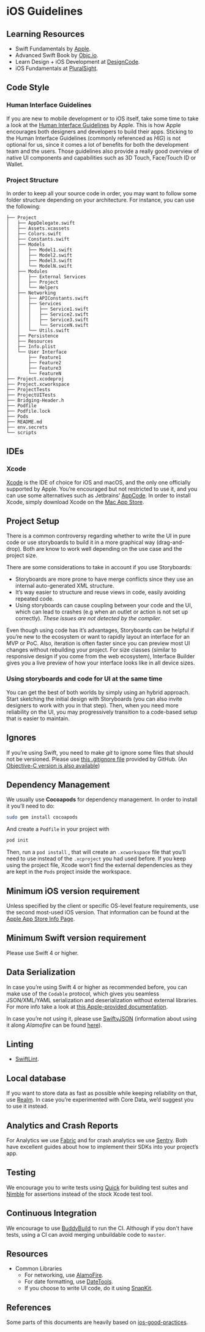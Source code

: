 # iOS Guidelines

## Learning Resources

- Swift Fundamentals by [Apple][atb].
- Advanced Swift Book by [Objc.io](https://www.objc.io/books/advanced-swift/).
- Learn Design + iOS Development at [DesignCode](https://designcode.io/).
- iOS Fundamentals at [PluralSight](https://www.pluralsight.com/courses/ios-11-fundamentals).

[atb]: https://developer.apple.com/library/content/documentation/Swift/Conceptual/Swift_Programming_Language/TheBasics.html

## Code Style

### Human Interface Guidelines

If you are new to mobile development or to iOS itself, take some time to take a look at the
[Human Interface Guidelines](https://developer.apple.com/ios/human-interface-guidelines/)
by Apple. This is how Apple encourages both designers and developers to build their apps. Sticking
to the Human Interface Guidelines (commonly referenced as *HIG*) is not optional for us, since it
comes a lot of benefits for both the development team and the users. Those guidelines also provide
a really good overview of native UI components and capabilities such as 3D Touch, Face/Touch ID or Wallet.

### Project Structure

In order to keep all your source code in order, you may want to follow some folder structure
depending on your architecture. For instance, you can use the following:

```text
├── Project
│   ├── AppDelegate.swift
│   ├── Assets.xcassets
│   ├── Colors.swift
│   ├── Constants.swift
│   ├── Models
│   │   ├── Model1.swift
│   │   ├── Model2.swift
│   │   ├── Model3.swift
│   │   └── ModelN.swift
│   ├── Modules
│   │   ├── External Services
│   │   ├── Project
│   │   └── Helpers
│   ├── Networking
│   │   ├── APIConstants.swift
│   │   ├── Services
│   │   │   ├── Service1.swift
│   │   │   ├── Service2.swift
│   │   │   ├── Service3.swift
│   │   │   └── ServiceN.swift
│   │   └── Utils.swift
│   ├── Persistence
│   ├── Resources
│   ├── Info.plist
│   └── User Interface
│       ├── Feature1
│       ├── Feature2
│       ├── Feature3
│       └── FeatureN
├── Project.xcodeproj
├── Project.xcworkspace
├── ProjectTests
├── ProjectUITests
├── Bridging-Header.h
├── Podfile
├── Podfile.lock
├── Pods
├── README.md
├── env.secrets
└── scripts
```

## IDEs

### Xcode

[Xcode](https://developer.apple.com/xcode/) is the IDE of choice for iOS and macOS, and the only one
officially supported by Apple. You’re encouraged but not restricted to use it, and you can use some
alternatives such as Jetbrains’ [AppCode](https://www.jetbrains.com/objc/).  In order to install
Xcode, simply download Xcode on the [Mac App Store](https://itunes.apple.com/us/app/xcode/id497799835).

## Project Setup

There is a common controversy regarding whether to write the UI in pure code or use storyboards to
build it in a more graphical way (drag-and-drop). Both are know to work well depending on the use
case and the project size.

There are some considerations to take in account if you use Storyboards:

- Storyboards are more prone to have merge conflicts since they use an internal auto-generated XML structure.
- It’s way easier to structure and reuse views in code, easily avoiding repeated code.
- Using storyboards can cause coupling between your code and the UI, which can lead to crashes (e.g
  when an outlet or action is not set up correctly). _These issues are not detected by the compiler_.

Even though using code has it’s advantages, Storyboards can be helpful if you’re new to the
ecosystem or want to rapidly layout an interface for an MVP or PoC. Also, iteration is often faster
since you can preview most UI changes without rebuilding your project. For size classes (similar to
responsive design if you come from the web ecosystem), Interface Builder gives you a live preview of
how your interface looks like in all device sizes.

### Using storyboards and code for UI at the same time

You can get the best of both worlds by simply using an hybrid approach. Start sketching the initial
design with Storyboards (you can also invite designers to work with you in that step). Then, when
you need more reliability on the UI, you may progressively transition to a code-based setup that is
easier to maintain.

## Ignores

If you’re using Swift, you need to make _git_ to ignore some files that should not be versioned.
Please use [this .gitignore file](https://github.com/github/gitignore/blob/master/Swift.gitignore)
provided by GitHub. (An [Objective-C version is also available](https://github.com/github/gitignore/blob/master/Objective-C.gitignore))

## Dependency Management

We usually use **Cocoapods** for dependency management. In order to install it you’ll need to do:

```bash
sudo gem install cocoapods
```

And create a `Podfile` in your project with

```bash
pod init
```

Then, run a `pod install` , that will create an `.xcworkspace` file that you’ll need to use instead
of the `.xcproject` you had used before. If you keep using the project file, Xcode won’t find the
external dependencies as they are kept in the `Pods` project inside the workspace.

## Minimum iOS version requirement

Unless specified by the client or specific OS-level feature requirements, use the second most-used
iOS version. That information can be found at the
[Apple App Store Info Page](https://developer.apple.com/support/app-store/).

## Minimum Swift version requirement

Please use Swift 4 or higher.

## Data Serialization

In case you’re using Swift 4 or higher as recommended before, you can make use of the `Codable`
protocol, which gives you seamless JSON/XML/YAML serialization and deserialization without external
libraries. For more info take a look at [this Apple-provided documentation][tapd].

[tapd]: https://developer.apple.com/documentation/foundation/archives_and_serialization/encoding_and_decoding_custom_types

In case you’re not using it, please use [SwiftyJSON](https://github.com/SwiftyJSON/SwiftyJSON)
(information about using it along _Alamofire_ can be found
[here](https://github.com/SwiftyJSON/SwiftyJSON#work-with-alamofire)).

## Linting

- [SwiftLint](https://github.com/realm/SwiftLint).

## Local database

If you want to store data as fast as possible while keeping reliability on that, use
[Realm](https://realm.io/). In case you’re experimented with Core Data, we’d suggest you to use it
instead.

## Analytics and Crash Reports

For Analytics we use [Fabric](https://fabric.io) and for crash analytics we use
[Sentry](https://sentry.com/). Both have excellent guides about how to implement their SDKs into
your project’s app.

## Testing

We encourage you to write tests using [Quick](https://github.com/Quick/Quick) for building test
suites and [Nimble](https://github.com/Quick/Nimble) for assertions instead of the stock Xcode test
tool.

## Continuous Integration

We encourage to use [BuddyBuild](https://www.buddybuild.com/) to run the CI. Although if you don't
have tests, using a CI can avoid merging unbuildable code to `master`.

## Resources

- Common Libraries
  - For networking, use [AlamoFire](https://github.com/Alamofire/Alamofire).
  - For date formatting, use [DateTools](https://github.com/MatthewYork/DateTools).
  - If you choose to write UI code, do it using [SnapKit](https://github.com/SnapKit/).

## References

Some parts of this documents are heavily based on
[ios-good-practices](https://github.com/futurice/ios-good-practices).

